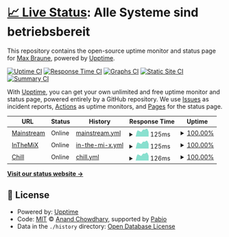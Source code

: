 # [📈 Live Status](https://status.lowlandmusic.de): <!--live status--> **Alle Systeme sind betriebsbereit**

This repository contains the open-source uptime monitor and status page for [Max Braune](https://status.lowlandmusic.de), powered by [Upptime](https://github.com/upptime/upptime).

[![Uptime CI](https://github.com/LowlandwasTaken/BreathFM-Status/workflows/Uptime%20CI/badge.svg)](https://github.com/LowlandwasTaken/BreathFM-Status/actions?query=workflow%3A%22Uptime+CI%22)
[![Response Time CI](https://github.com/LowlandwasTaken/BreathFM-Status/workflows/Response%20Time%20CI/badge.svg)](https://github.com/LowlandwasTaken/BreathFM-Status/actions?query=workflow%3A%22Response+Time+CI%22)
[![Graphs CI](https://github.com/LowlandwasTaken/BreathFM-Status/workflows/Graphs%20CI/badge.svg)](https://github.com/LowlandwasTaken/BreathFM-Status/actions?query=workflow%3A%22Graphs+CI%22)
[![Static Site CI](https://github.com/LowlandwasTaken/BreathFM-Status/workflows/Static%20Site%20CI/badge.svg)](https://github.com/LowlandwasTaken/BreathFM-Status/actions?query=workflow%3A%22Static+Site+CI%22)
[![Summary CI](https://github.com/LowlandwasTaken/BreathFM-Status/workflows/Summary%20CI/badge.svg)](https://github.com/LowlandwasTaken/BreathFM-Status/actions?query=workflow%3A%22Summary+CI%22)

With [Upptime](https://upptime.js.org), you can get your own unlimited and free uptime monitor and status page, powered entirely by a GitHub repository. We use [Issues](https://github.com/LowlandwasTaken/BreathFM-Status/issues) as incident reports, [Actions](https://github.com/LowlandwasTaken/BreathFM-Status/actions) as uptime monitors, and [Pages](https://status.lowlandmusic.de) for the status page.

<!--start: status pages-->
<!-- This summary is generated by Upptime (https://github.com/upptime/upptime) -->
<!-- Do not edit this manually, your changes will be overwritten -->
<!-- prettier-ignore -->
| URL | Status | History | Response Time | Uptime |
| --- | ------ | ------- | ------------- | ------ |
| <img alt="" src="https://icons.duckduckgo.com/ip3/null.ico" height="13"> [Mainstream](88.99.104.157) | Online | [mainstream.yml](https://github.com/LowlandwasTaken/BreathFM-Status/commits/HEAD/history/mainstream.yml) | <details><summary><img alt="Response time graph" src="./graphs/mainstream/response-time-week.png" height="20"> 125ms</summary><br><a href="https://status.breathfm.de/history/mainstream"><img alt="Response time 121" src="https://img.shields.io/endpoint?url=https%3A%2F%2Fraw.githubusercontent.com%2FLowlandwasTaken%2FBreathFM-Status%2FHEAD%2Fapi%2Fmainstream%2Fresponse-time.json"></a><br><a href="https://status.breathfm.de/history/mainstream"><img alt="24-hour response time 122" src="https://img.shields.io/endpoint?url=https%3A%2F%2Fraw.githubusercontent.com%2FLowlandwasTaken%2FBreathFM-Status%2FHEAD%2Fapi%2Fmainstream%2Fresponse-time-day.json"></a><br><a href="https://status.breathfm.de/history/mainstream"><img alt="7-day response time 125" src="https://img.shields.io/endpoint?url=https%3A%2F%2Fraw.githubusercontent.com%2FLowlandwasTaken%2FBreathFM-Status%2FHEAD%2Fapi%2Fmainstream%2Fresponse-time-week.json"></a><br><a href="https://status.breathfm.de/history/mainstream"><img alt="30-day response time 124" src="https://img.shields.io/endpoint?url=https%3A%2F%2Fraw.githubusercontent.com%2FLowlandwasTaken%2FBreathFM-Status%2FHEAD%2Fapi%2Fmainstream%2Fresponse-time-month.json"></a><br><a href="https://status.breathfm.de/history/mainstream"><img alt="1-year response time 121" src="https://img.shields.io/endpoint?url=https%3A%2F%2Fraw.githubusercontent.com%2FLowlandwasTaken%2FBreathFM-Status%2FHEAD%2Fapi%2Fmainstream%2Fresponse-time-year.json"></a></details> | <details><summary><a href="https://status.breathfm.de/history/mainstream">100.00%</a></summary><a href="https://status.breathfm.de/history/mainstream"><img alt="All-time uptime 93.19%" src="https://img.shields.io/endpoint?url=https%3A%2F%2Fraw.githubusercontent.com%2FLowlandwasTaken%2FBreathFM-Status%2FHEAD%2Fapi%2Fmainstream%2Fuptime.json"></a><br><a href="https://status.breathfm.de/history/mainstream"><img alt="24-hour uptime 100.00%" src="https://img.shields.io/endpoint?url=https%3A%2F%2Fraw.githubusercontent.com%2FLowlandwasTaken%2FBreathFM-Status%2FHEAD%2Fapi%2Fmainstream%2Fuptime-day.json"></a><br><a href="https://status.breathfm.de/history/mainstream"><img alt="7-day uptime 100.00%" src="https://img.shields.io/endpoint?url=https%3A%2F%2Fraw.githubusercontent.com%2FLowlandwasTaken%2FBreathFM-Status%2FHEAD%2Fapi%2Fmainstream%2Fuptime-week.json"></a><br><a href="https://status.breathfm.de/history/mainstream"><img alt="30-day uptime 90.92%" src="https://img.shields.io/endpoint?url=https%3A%2F%2Fraw.githubusercontent.com%2FLowlandwasTaken%2FBreathFM-Status%2FHEAD%2Fapi%2Fmainstream%2Fuptime-month.json"></a><br><a href="https://status.breathfm.de/history/mainstream"><img alt="1-year uptime 93.19%" src="https://img.shields.io/endpoint?url=https%3A%2F%2Fraw.githubusercontent.com%2FLowlandwasTaken%2FBreathFM-Status%2FHEAD%2Fapi%2Fmainstream%2Fuptime-year.json"></a></details>
| <img alt="" src="https://icons.duckduckgo.com/ip3/null.ico" height="13"> [InTheMiX](88.99.104.157) | Online | [in-the-mi-x.yml](https://github.com/LowlandwasTaken/BreathFM-Status/commits/HEAD/history/in-the-mi-x.yml) | <details><summary><img alt="Response time graph" src="./graphs/in-the-mi-x/response-time-week.png" height="20"> 125ms</summary><br><a href="https://status.breathfm.de/history/in-the-mi-x"><img alt="Response time 121" src="https://img.shields.io/endpoint?url=https%3A%2F%2Fraw.githubusercontent.com%2FLowlandwasTaken%2FBreathFM-Status%2FHEAD%2Fapi%2Fin-the-mi-x%2Fresponse-time.json"></a><br><a href="https://status.breathfm.de/history/in-the-mi-x"><img alt="24-hour response time 122" src="https://img.shields.io/endpoint?url=https%3A%2F%2Fraw.githubusercontent.com%2FLowlandwasTaken%2FBreathFM-Status%2FHEAD%2Fapi%2Fin-the-mi-x%2Fresponse-time-day.json"></a><br><a href="https://status.breathfm.de/history/in-the-mi-x"><img alt="7-day response time 125" src="https://img.shields.io/endpoint?url=https%3A%2F%2Fraw.githubusercontent.com%2FLowlandwasTaken%2FBreathFM-Status%2FHEAD%2Fapi%2Fin-the-mi-x%2Fresponse-time-week.json"></a><br><a href="https://status.breathfm.de/history/in-the-mi-x"><img alt="30-day response time 124" src="https://img.shields.io/endpoint?url=https%3A%2F%2Fraw.githubusercontent.com%2FLowlandwasTaken%2FBreathFM-Status%2FHEAD%2Fapi%2Fin-the-mi-x%2Fresponse-time-month.json"></a><br><a href="https://status.breathfm.de/history/in-the-mi-x"><img alt="1-year response time 121" src="https://img.shields.io/endpoint?url=https%3A%2F%2Fraw.githubusercontent.com%2FLowlandwasTaken%2FBreathFM-Status%2FHEAD%2Fapi%2Fin-the-mi-x%2Fresponse-time-year.json"></a></details> | <details><summary><a href="https://status.breathfm.de/history/in-the-mi-x">100.00%</a></summary><a href="https://status.breathfm.de/history/in-the-mi-x"><img alt="All-time uptime 93.19%" src="https://img.shields.io/endpoint?url=https%3A%2F%2Fraw.githubusercontent.com%2FLowlandwasTaken%2FBreathFM-Status%2FHEAD%2Fapi%2Fin-the-mi-x%2Fuptime.json"></a><br><a href="https://status.breathfm.de/history/in-the-mi-x"><img alt="24-hour uptime 100.00%" src="https://img.shields.io/endpoint?url=https%3A%2F%2Fraw.githubusercontent.com%2FLowlandwasTaken%2FBreathFM-Status%2FHEAD%2Fapi%2Fin-the-mi-x%2Fuptime-day.json"></a><br><a href="https://status.breathfm.de/history/in-the-mi-x"><img alt="7-day uptime 100.00%" src="https://img.shields.io/endpoint?url=https%3A%2F%2Fraw.githubusercontent.com%2FLowlandwasTaken%2FBreathFM-Status%2FHEAD%2Fapi%2Fin-the-mi-x%2Fuptime-week.json"></a><br><a href="https://status.breathfm.de/history/in-the-mi-x"><img alt="30-day uptime 90.92%" src="https://img.shields.io/endpoint?url=https%3A%2F%2Fraw.githubusercontent.com%2FLowlandwasTaken%2FBreathFM-Status%2FHEAD%2Fapi%2Fin-the-mi-x%2Fuptime-month.json"></a><br><a href="https://status.breathfm.de/history/in-the-mi-x"><img alt="1-year uptime 93.19%" src="https://img.shields.io/endpoint?url=https%3A%2F%2Fraw.githubusercontent.com%2FLowlandwasTaken%2FBreathFM-Status%2FHEAD%2Fapi%2Fin-the-mi-x%2Fuptime-year.json"></a></details>
| <img alt="" src="https://icons.duckduckgo.com/ip3/null.ico" height="13"> [Chill](88.99.104.157) | Online | [chill.yml](https://github.com/LowlandwasTaken/BreathFM-Status/commits/HEAD/history/chill.yml) | <details><summary><img alt="Response time graph" src="./graphs/chill/response-time-week.png" height="20"> 126ms</summary><br><a href="https://status.breathfm.de/history/chill"><img alt="Response time 121" src="https://img.shields.io/endpoint?url=https%3A%2F%2Fraw.githubusercontent.com%2FLowlandwasTaken%2FBreathFM-Status%2FHEAD%2Fapi%2Fchill%2Fresponse-time.json"></a><br><a href="https://status.breathfm.de/history/chill"><img alt="24-hour response time 125" src="https://img.shields.io/endpoint?url=https%3A%2F%2Fraw.githubusercontent.com%2FLowlandwasTaken%2FBreathFM-Status%2FHEAD%2Fapi%2Fchill%2Fresponse-time-day.json"></a><br><a href="https://status.breathfm.de/history/chill"><img alt="7-day response time 126" src="https://img.shields.io/endpoint?url=https%3A%2F%2Fraw.githubusercontent.com%2FLowlandwasTaken%2FBreathFM-Status%2FHEAD%2Fapi%2Fchill%2Fresponse-time-week.json"></a><br><a href="https://status.breathfm.de/history/chill"><img alt="30-day response time 124" src="https://img.shields.io/endpoint?url=https%3A%2F%2Fraw.githubusercontent.com%2FLowlandwasTaken%2FBreathFM-Status%2FHEAD%2Fapi%2Fchill%2Fresponse-time-month.json"></a><br><a href="https://status.breathfm.de/history/chill"><img alt="1-year response time 121" src="https://img.shields.io/endpoint?url=https%3A%2F%2Fraw.githubusercontent.com%2FLowlandwasTaken%2FBreathFM-Status%2FHEAD%2Fapi%2Fchill%2Fresponse-time-year.json"></a></details> | <details><summary><a href="https://status.breathfm.de/history/chill">100.00%</a></summary><a href="https://status.breathfm.de/history/chill"><img alt="All-time uptime 93.19%" src="https://img.shields.io/endpoint?url=https%3A%2F%2Fraw.githubusercontent.com%2FLowlandwasTaken%2FBreathFM-Status%2FHEAD%2Fapi%2Fchill%2Fuptime.json"></a><br><a href="https://status.breathfm.de/history/chill"><img alt="24-hour uptime 100.00%" src="https://img.shields.io/endpoint?url=https%3A%2F%2Fraw.githubusercontent.com%2FLowlandwasTaken%2FBreathFM-Status%2FHEAD%2Fapi%2Fchill%2Fuptime-day.json"></a><br><a href="https://status.breathfm.de/history/chill"><img alt="7-day uptime 100.00%" src="https://img.shields.io/endpoint?url=https%3A%2F%2Fraw.githubusercontent.com%2FLowlandwasTaken%2FBreathFM-Status%2FHEAD%2Fapi%2Fchill%2Fuptime-week.json"></a><br><a href="https://status.breathfm.de/history/chill"><img alt="30-day uptime 90.92%" src="https://img.shields.io/endpoint?url=https%3A%2F%2Fraw.githubusercontent.com%2FLowlandwasTaken%2FBreathFM-Status%2FHEAD%2Fapi%2Fchill%2Fuptime-month.json"></a><br><a href="https://status.breathfm.de/history/chill"><img alt="1-year uptime 93.19%" src="https://img.shields.io/endpoint?url=https%3A%2F%2Fraw.githubusercontent.com%2FLowlandwasTaken%2FBreathFM-Status%2FHEAD%2Fapi%2Fchill%2Fuptime-year.json"></a></details>

<!--end: status pages-->

[**Visit our status website →**](https://status.lowlandmusic.de)

## 📄 License

- Powered by: [Upptime](https://github.com/upptime/upptime)
- Code: [MIT](./LICENSE) © [Anand Chowdhary](https://anandchowdhary.com), supported by [Pabio](https://pabio.com)
- Data in the `./history` directory: [Open Database License](https://opendatacommons.org/licenses/odbl/1-0/)
